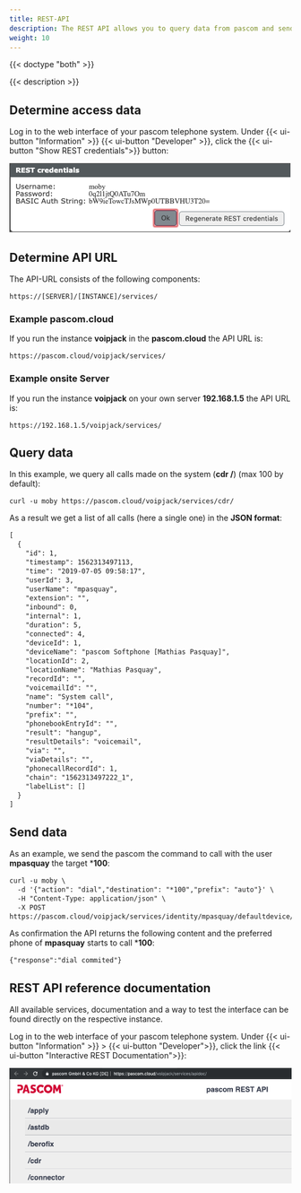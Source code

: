 ```yaml
---
title: REST-API
description: The REST API allows you to query data from pascom and send commands
weight: 10
---
```


{{< doctype "both" >}}
 
{{< description >}}

## Determine access data

Log in to the web interface of your pascom telephone system. Under {{< ui-button "Information" >}} {{< ui-button "Developer" >}}, click the {{< ui-button "Show REST credentials">}} button:


![REST credentials](rest-credentials.en.png "REST credentials")

## Determine API URL

The API-URL consists of the following components:

```
https://[SERVER]/[INSTANCE]/services/
```

### Example pascom.cloud

If you run the instance **voipjack** in the **pascom.cloud** the API URL is:

```
https://pascom.cloud/voipjack/services/
```

### Example onsite Server

If you run the instance **voipjack** on your own server **192.168.1.5** the API URL is:

```
https://192.168.1.5/voipjack/services/
```


## Query data

In this example, we query all calls made on the system (**cdr /**) (max 100 by default):

```
curl -u moby https://pascom.cloud/voipjack/services/cdr/
```


As a result we get a list of all calls (here a single one) in the **JSON format**:

```
[
  {
    "id": 1,
    "timestamp": 1562313497113,
    "time": "2019-07-05 09:58:17",
    "userId": 3,
    "userName": "mpasquay",
    "extension": "",
    "inbound": 0,
    "internal": 1,
    "duration": 5,
    "connected": 4,
    "deviceId": 1,
    "deviceName": "pascom Softphone [Mathias Pasquay]",
    "locationId": 2,
    "locationName": "Mathias Pasquay",
    "recordId": "",
    "voicemailId": "",
    "name": "System call",
    "number": "*104",
    "prefix": "",
    "phonebookEntryId": "",
    "result": "hangup",
    "resultDetails": "voicemail",
    "via": "",
    "viaDetails": "",
    "phonecallRecordId": 1,
    "chain": "1562313497222_1",
    "labelList": []
  }
]
```

## Send data

As an example, we send the pascom the command to call with the user **mpasquay** the target ***100**:

```
curl -u moby \
  -d '{"action": "dial","destination": "*100","prefix": "auto"}' \
  -H "Content-Type: application/json" \
  -X POST https://pascom.cloud/voipjack/services/identity/mpasquay/defaultdevice/action
```

As confirmation the API returns the following content and the preferred phone of **mpasquay** starts to call ***100**:

```
{"response":"dial commited"}
```


## REST API reference documentation

All available services, documentation and a way to test the interface can be found directly on the respective instance.

Log in to the web interface of your pascom telephone system. Under {{< ui-button "Information" >}} > {{< ui-button "Developer">}}, click the link {{< ui-button "Interactive REST Documentation">}}:


![REST reference](api-doc.png "REST reference")